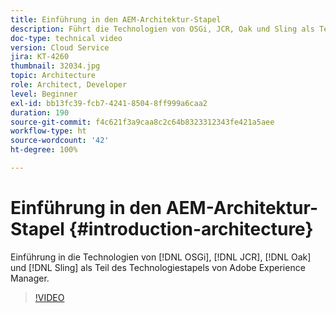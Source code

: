 ```yaml
---
title: Einführung in den AEM-Architektur-Stapel
description: Führt die Technologien von OSGi, JCR, Oak und Sling als Teil des Technologiestapels von Adobe Experience Manager ein.
doc-type: technical video
version: Cloud Service
jira: KT-4260
thumbnail: 32034.jpg
topic: Architecture
role: Architect, Developer
level: Beginner
exl-id: bb13fc39-fcb7-4241-8504-8ff999a6caa2
duration: 190
source-git-commit: f4c621f3a9caa8c2c64b8323312343fe421a5aee
workflow-type: ht
source-wordcount: '42'
ht-degree: 100%

---
```


# Einführung in den AEM-Architektur-Stapel {#introduction-architecture}

Einführung in die Technologien von [!DNL OSGi], [!DNL JCR], [!DNL Oak] und [!DNL Sling] als Teil des Technologiestapels von Adobe Experience Manager.

>[!VIDEO](https://video.tv.adobe.com/v/32034?quality=12&learn=on)
